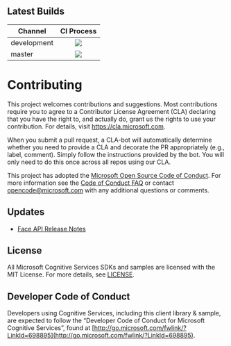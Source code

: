 
## Latest Builds

Channel  | CI Process 
-------- | :------------: 
development | <img src="https://technical-poets.visualstudio.com/cognitive-face-dotnet/_apis/build/status/cognitive-face-dotnet-development-CI" />
master | <img src="https://technical-poets.visualstudio.com/cognitive-face-dotnet/_apis/build/status/cognitive-face-dotnet-master-CI" />

# Contributing

This project welcomes contributions and suggestions.  Most contributions require you to agree to a
Contributor License Agreement (CLA) declaring that you have the right to, and actually do, grant us
the rights to use your contribution. For details, visit https://cla.microsoft.com.

When you submit a pull request, a CLA-bot will automatically determine whether you need to provide
a CLA and decorate the PR appropriately (e.g., label, comment). Simply follow the instructions
provided by the bot. You will only need to do this once across all repos using our CLA.

This project has adopted the [Microsoft Open Source Code of Conduct](https://opensource.microsoft.com/codeofconduct/).
For more information see the [Code of Conduct FAQ](https://opensource.microsoft.com/codeofconduct/faq/) or
contact [opencode@microsoft.com](mailto:opencode@microsoft.com) with any additional questions or comments.

## Updates
* [Face API Release Notes](https://docs.microsoft.com/en-us/azure/cognitive-services/face/releasenotes)

## License
All Microsoft Cognitive Services SDKs and samples are licensed with the MIT License. For more details, see [LICENSE](/LICENSE.md).

## Developer Code of Conduct
Developers using Cognitive Services, including this client library & sample, are expected to follow the “Developer Code of Conduct for Microsoft Cognitive Services”, found at [http://go.microsoft.com/fwlink/?LinkId=698895](http://go.microsoft.com/fwlink/?LinkId=698895).
